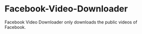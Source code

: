 # Facebook-Video-Downloader
Facebook Video Downloader only downloads the public videos of Facebook.
